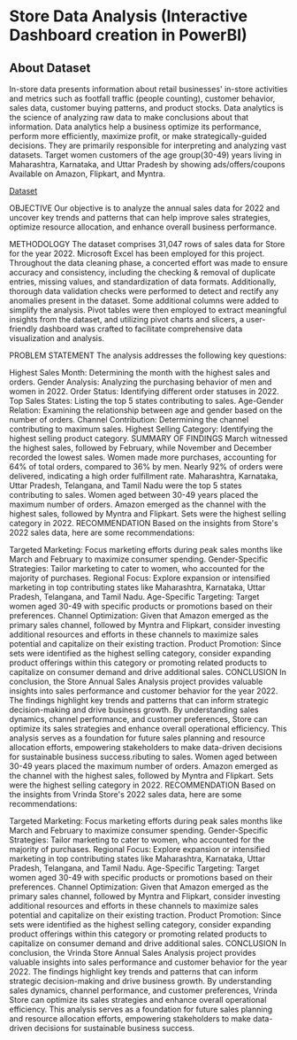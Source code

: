 # Store Data Analysis (Interactive Dashboard creation in PowerBI)
## About Dataset
In-store data presents information about retail businesses' in-store activities and metrics such as footfall traffic (people counting), customer behavior, sales data, customer buying patterns, and product stocks.
Data analytics is the science of analyzing raw data to make conclusions about that information. Data analytics help a business optimize its performance, perform more efficiently, maximize profit, or make strategically-guided decisions. They are primarily responsible for interpreting and analyzing vast datasets.
Target women customers of the age group(30-49) years living in Maharashtra, Karnataka, and Uttar Pradesh by showing ads/offers/coupons Available on Amazon, Flipkart, and Myntra.

<a href="https://github.com/AmanPatwal12/Data_Analysis_Dashboard/blob/main/store_sales%20(1).xlsx">Dataset</a>

OBJECTIVE
Our objective is to analyze the annual sales data for 2022 and uncover key trends and patterns that can help improve sales strategies, optimize resource allocation, and enhance overall business performance.

METHODOLOGY
The dataset comprises 31,047 rows of sales data for  Store for the year 2022. Microsoft Excel has been employed for this project. Throughout the data cleaning phase, a concerted effort was made to ensure accuracy and consistency, including the checking & removal of duplicate entries, missing values, and standardization of data formats. Additionally, thorough data validation checks were performed to detect and rectify any anomalies present in the dataset. Some additional columns were added to simplify the analysis. Pivot tables were then employed to extract meaningful insights from the dataset, and utilizing pivot charts and slicers, a user-friendly dashboard was crafted to facilitate comprehensive data visualization and analysis.



PROBLEM STATEMENT
The analysis addresses the following key questions:

Highest Sales Month: Determining the month with the highest sales and orders.
Gender Analysis: Analyzing the purchasing behavior of men and women in 2022.
Order Status: Identifying different order statuses in 2022.
Top Sales States: Listing the top 5 states contributing to sales.
Age-Gender Relation: Examining the relationship between age and gender based on the number of orders.
Channel Contribution: Determining the channel contributing to maximum sales.
Highest Selling Category: Identifying the highest selling product category.
SUMMARY OF FINDINGS
March witnessed the highest sales, followed by February, while November and December recorded the lowest sales.
Women made more purchases, accounting for 64% of total orders, compared to 36% by men.
Nearly 92% of orders were delivered, indicating a high order fulfillment rate.
Maharashtra, Karnataka, Uttar Pradesh, Telangana, and Tamil Nadu were the top 5 states contributing to sales.
Women aged between 30-49 years placed the maximum number of orders.
Amazon emerged as the channel with the highest sales, followed by Myntra and Flipkart.
Sets were the highest selling category in 2022.
RECOMMENDATION
Based on the insights from Store's 2022 sales data, here are some recommendations:

Targeted Marketing: Focus marketing efforts during peak sales months like March and February to maximize consumer spending.
Gender-Specific Strategies: Tailor marketing to cater to women, who accounted for the majority of purchases.
Regional Focus: Explore expansion or intensified marketing in top contributing states like Maharashtra, Karnataka, Uttar Pradesh, Telangana, and Tamil Nadu.
Age-Specific Targeting: Target women aged 30-49 with specific products or promotions based on their preferences.
Channel Optimization: Given that Amazon emerged as the primary sales channel, followed by Myntra and Flipkart, consider investing additional resources and efforts in these channels to maximize sales potential and capitalize on their existing traction.
Product Promotion: Since sets were identified as the highest selling category, consider expanding product offerings within this category or promoting related products to capitalize on consumer demand and drive additional sales.
CONCLUSION
In conclusion, the  Store Annual Sales Analysis project provides valuable insights into sales performance and customer behavior for the year 2022. The findings highlight key trends and patterns that can inform strategic decision-making and drive business growth. By understanding sales dynamics, channel performance, and customer preferences, Store can optimize its sales strategies and enhance overall operational efficiency. This analysis serves as a foundation for future sales planning and resource allocation efforts, empowering stakeholders to make data-driven decisions for sustainable business success.ributing to sales.
Women aged between 30-49 years placed the maximum number of orders.
Amazon emerged as the channel with the highest sales, followed by Myntra and Flipkart.
Sets were the highest selling category in 2022.
RECOMMENDATION
Based on the insights from Vrinda Store's 2022 sales data, here are some recommendations:

Targeted Marketing: Focus marketing efforts during peak sales months like March and February to maximize consumer spending.
Gender-Specific Strategies: Tailor marketing to cater to women, who accounted for the majority of purchases.
Regional Focus: Explore expansion or intensified marketing in top contributing states like Maharashtra, Karnataka, Uttar Pradesh, Telangana, and Tamil Nadu.
Age-Specific Targeting: Target women aged 30-49 with specific products or promotions based on their preferences.
Channel Optimization: Given that Amazon emerged as the primary sales channel, followed by Myntra and Flipkart, consider investing additional resources and efforts in these channels to maximize sales potential and capitalize on their existing traction.
Product Promotion: Since sets were identified as the highest selling category, consider expanding product offerings within this category or promoting related products to capitalize on consumer demand and drive additional sales.
CONCLUSION
In conclusion, the Vrinda Store Annual Sales Analysis project provides valuable insights into sales performance and customer behavior for the year 2022. The findings highlight key trends and patterns that can inform strategic decision-making and drive business growth. By understanding sales dynamics, channel performance, and customer preferences, Vrinda Store can optimize its sales strategies and enhance overall operational efficiency. This analysis serves as a foundation for future sales planning and resource allocation efforts, empowering stakeholders to make data-driven decisions for sustainable business success.


